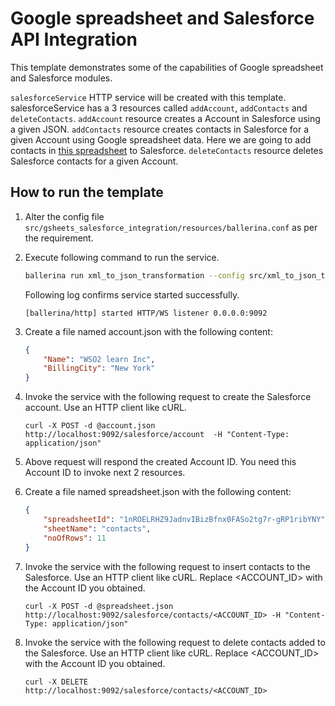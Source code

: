 # Google spreadsheet and Salesforce API Integration

This template demonstrates some of the capabilities of Google spreadsheet and Salesforce modules.

`salesforceService` HTTP service will be created with this template. salesforceService has a 3 resources called 
`addAccount`, `addContacts` and `deleteContacts`. `addAccount` resource creates a Account in Salesforce using a given 
JSON. `addContacts` resource creates contacts in Salesforce for a given Account using Google spreadsheet data. Here
we are going to add contacts in 
[this spreadsheet](https://docs.google.com/spreadsheets/d/1nROELRHZ9JadnvIBizBfnx0FASo2tg7r-gRP1ribYNY/edit?usp=sharing) 
to Salesforce. `deleteContacts` resource deletes Salesforce contacts for a given Account.

## How to run the template

1. Alter the config file `src/gsheets_salesforce_integration/resources/ballerina.conf` as per the requirement.

2.  Execute following command to run the service.
    ```bash
    ballerina run xml_to_json_transformation --config src/xml_to_json_transformation/resources/ballerina.conf
    ```
    Following log confirms service started successfully.
    ```
    [ballerina/http] started HTTP/WS listener 0.0.0.0:9092
    ```

3.  Create a file named account.json with the following content:
    ```json
    {
        "Name": "WSO2 learn Inc",
        "BillingCity": "New York"
    }
    ```

4.  Invoke the service with the following request to create the Salesforce account. Use an HTTP client like cURL.
    ```curl
    curl -X POST -d @account.json  http://localhost:9092/salesforce/account  -H "Content-Type: application/json"
    ```

5. Above request will respond the created Account ID. You need this Account ID to invoke next 2 resources.

6. Create a file named spreadsheet.json with the following content:
    ```json
    {
        "spreadsheetId": "1nROELRHZ9JadnvIBizBfnx0FASo2tg7r-gRP1ribYNY",
        "sheetName": "contacts",
        "noOfRows": 11
    }
    ```

7. Invoke the service with the following request to insert contacts to the Salesforce. Use an HTTP client like cURL.
   Replace <ACCOUNT_ID> with the Account ID you obtained.
    ```curl
    curl -X POST -d @spreadsheet.json  http://localhost:9092/salesforce/contacts/<ACCOUNT_ID> -H "Content-Type: application/json"
    ```
8. Invoke the service with the following request to delete contacts added to the Salesforce. Use an HTTP client like 
   cURL. Replace <ACCOUNT_ID> with the Account ID you obtained.
    ```curl
    curl -X DELETE  http://localhost:9092/salesforce/contacts/<ACCOUNT_ID>
    ```